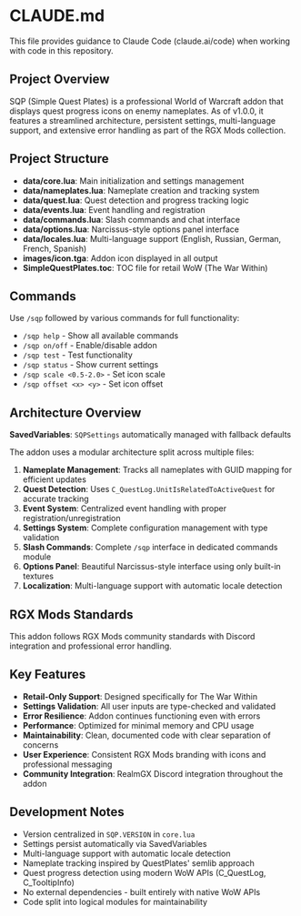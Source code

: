 # CLAUDE.md

This file provides guidance to Claude Code (claude.ai/code) when working with code in this repository.

## Project Overview

SQP (Simple Quest Plates) is a professional World of Warcraft addon that displays quest progress icons on enemy nameplates. As of v1.0.0, it features a streamlined architecture, persistent settings, multi-language support, and extensive error handling as part of the RGX Mods collection.

## Project Structure

- **data/core.lua**: Main initialization and settings management
- **data/nameplates.lua**: Nameplate creation and tracking system
- **data/quest.lua**: Quest detection and progress tracking logic
- **data/events.lua**: Event handling and registration
- **data/commands.lua**: Slash commands and chat interface
- **data/options.lua**: Narcissus-style options panel interface
- **data/locales.lua**: Multi-language support (English, Russian, German, French, Spanish)
- **images/icon.tga**: Addon icon displayed in all output
- **SimpleQuestPlates.toc**: TOC file for retail WoW (The War Within)

## Commands

Use `/sqp` followed by various commands for full functionality:

- `/sqp help` - Show all available commands
- `/sqp on/off` - Enable/disable addon
- `/sqp test` - Test functionality
- `/sqp status` - Show current settings
- `/sqp scale <0.5-2.0>` - Set icon scale
- `/sqp offset <x> <y>` - Set icon offset

## Architecture Overview

**SavedVariables**: `SQPSettings` automatically managed with fallback defaults

The addon uses a modular architecture split across multiple files:

1. **Nameplate Management**: Tracks all nameplates with GUID mapping for efficient updates
2. **Quest Detection**: Uses `C_QuestLog.UnitIsRelatedToActiveQuest` for accurate tracking
3. **Event System**: Centralized event handling with proper registration/unregistration
4. **Settings System**: Complete configuration management with type validation
5. **Slash Commands**: Complete `/sqp` interface in dedicated commands module
6. **Options Panel**: Beautiful Narcissus-style interface using only built-in textures
7. **Localization**: Multi-language support with automatic locale detection

## RGX Mods Standards

This addon follows RGX Mods community standards with Discord integration and professional error handling.

## Key Features

- **Retail-Only Support**: Designed specifically for The War Within
- **Settings Validation**: All user inputs are type-checked and validated
- **Error Resilience**: Addon continues functioning even with errors
- **Performance**: Optimized for minimal memory and CPU usage
- **Maintainability**: Clean, documented code with clear separation of concerns
- **User Experience**: Consistent RGX Mods branding with icons and professional messaging
- **Community Integration**: RealmGX Discord integration throughout the addon

## Development Notes

- Version centralized in `SQP.VERSION` in `core.lua`
- Settings persist automatically via SavedVariables
- Multi-language support with automatic locale detection
- Nameplate tracking inspired by QuestPlates' semlib approach
- Quest progress detection using modern WoW APIs (C_QuestLog, C_TooltipInfo)
- No external dependencies - built entirely with native WoW APIs
- Code split into logical modules for maintainability